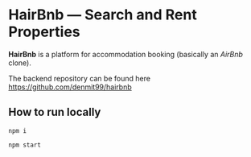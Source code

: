 # HairBnb — Search and Rent Properties

**HairBnb** is a platform for accommodation booking (basically an _AirBnb_ clone).

The backend repository can be found here https://github.com/denmit99/hairbnb

## How to run locally

`npm i`

`npm start`

